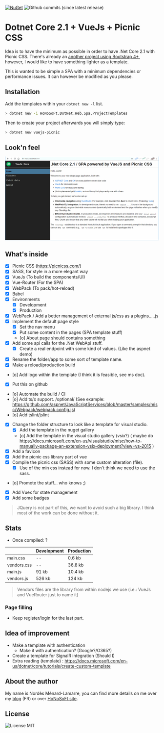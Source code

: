 [![NuGet](https://img.shields.io/nuget/v/HoNoSoFt.DotNet.Web.Spa.ProjectTemplates.svg)](https://www.nuget.org/packages/HoNoSoFt.DotNet.Web.Spa.ProjectTemplates/) 
![Github commits (since latest release)](https://img.shields.io/github/commits-since/nordes/honosoft.dotnet.web.spa.projecttemplates/1.0.0.svg)

# Dotnet Core 2.1 + VueJs + Picnic CSS
Idea is to have the minimum as possible in order to have .Net Core 2.1 with Picnic CSS. There's already an [another project using Bootstrap 4+](https://github.com/MarkPieszak/aspnetcore-Vue-starter), however, I would like to have something lighter as a template.

This is wanted to be simple a SPA with a minimum dependencies or performance issues. It can however be modified as you please.

## Installation
Add the templates within your `dotnet new -l` list.

```bash
> dotnet new -i HoNoSoFt.DotNet.Web.Spa.ProjectTemplates
```

Then to create your project afterwards you will simply type:

```bash
> dotnet new vuejs-picnic
```

## Look'n feel
![Sample](https://github.com/Nordes/HoNoSoFt.DotNet.Web.Spa.ProjectTemplates/raw/master/screenshot/screenshot-home.png "Sample")

## What's inside
- [x] Picnic CSS (https://picnicss.com/)
- [x] SASS, for style in a more elegant way
- [x] VueJs (To build the components/UI)
- [x] Vue-Router (For the SPA)
- [x] WebPack (To pack/hot-reload)
- [x] Babel
- [x] Environments
  - [x] Development
  - [x] Production
- [x] WebPack / Add a better management of external js/css as a plugins.....js
- [x] Implement the default page style
  - [x] Set the nav menu
  - [x] Put some content in the pages (SPA template stuff)
  - [o] About page should contains something
- [x] Add some api calls for the .Net WebApi stuff.
  - [x] Create a real endpoint with some kind of values. (Like the aspnet demo)
- [x] Rename the folder/app to some sort of template name.
- [x] Make a reload/production build
- [o] Add logo within the template (I think it is feasible, see ms doc).
- [x] Put this on github
- [o] Automate the build / CI
- [o] Add ts/x support. /optional/ (See example: https://github.com/aspnet/JavaScriptServices/blob/master/samples/misc/Webpack/webpack.config.js)
- [o] Add tslint/jslint
- [x] Change the folder structure to look like a template for visual studio.
  - [x] Add the template in the nuget gallery
  - [o] Add the template in the visual studio gallery (vsix?) ( maybe do https://docs.microsoft.com/en-us/visualstudio/misc/how-to-manually-package-an-extension-vsix-deployment?view=vs-2015 )
- [X] Add a favicon
- [X] Add the picnic css library part of vue
- [X] Compile the picnic css (SASS) with some custom alteration (file).
  - [X] Use of the min css instead for now. I don't think we need to use the sass.
- [o] Promote the stuff... who knows ;)
- [x] Add Vuex for state management
- [x] Add some badges

> JQuery is not part of this, we want to avoid such a big library. I think most of the work can be done without it.

## Stats
- Once compiled: ?

|  | Development | Production |
|---|---------------|------------|
| main.css | -- | 0.6 kb |
| vendors.css | -- | 36.8 kb |
| main.js | 91 kb | 10.4 kb |
| vendors.js | 526 kb | 124 kb |

> Vendors files are the library from within nodejs we use (i.e.: VueJs and VueRouter just to name it)

### Page filling
- Keep register/login for the last part.

## Idea of improvement
- Make a template with authentication
  - Make it with authentication? (Google?/O365?)
- Create a template for SignalR integration (Should I)
- Extra reading (template) : https://docs.microsoft.com/en-us/dotnet/core/tutorials/create-custom-template

## About the author
My name is Nordès Ménard-Lamarre, you can find more details on me over my [blog](https://blog.honosoft.com) (FR) or over [HoNoSoFt site](https://www.honosoft.com).

## License
![License MIT](https://img.shields.io/github/license/Nordes/HoNoSoFt.DotNet.Web.Spa.ProjectTemplates.svg)
